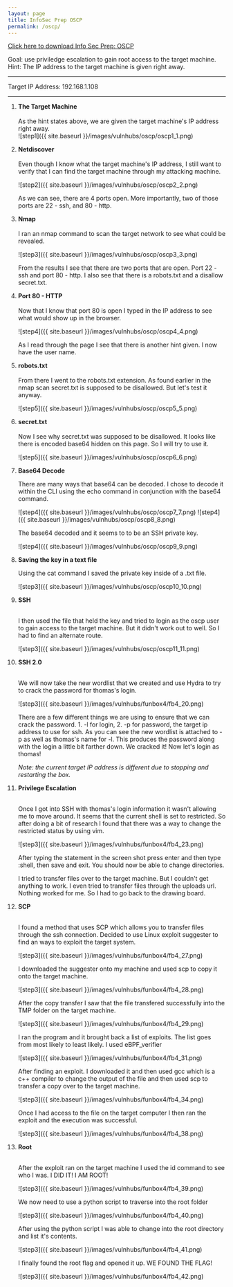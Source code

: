 ```yaml
---
layout: page
title: InfoSec Prep OSCP
permalink: /oscp/
---
```


[Click here to download Info Sec Prep: OSCP](https://www.vulnhub.com/entry/infosec-prep-oscp,508/)<br>

Goal: use priviledge escalation to gain root access to the target machine.<br>
Hint: The IP address to the target machine is given right away.<br>
<hr>
Target IP Address: 192.168.1.108
<hr>

1. **The Target Machine**<br><br>
     As the hint states above, we are given the target machine's IP address right away.<br>
     ![step1]({{ site.baseurl }}/images/vulnhubs/oscp/oscp1_1.png)


1.  **Netdiscover**<br><br>
     Even though I know what the target machine's IP address, I still want to verify that I can find the target        machine through my attacking machine.<br>

     ![step2]({{ site.baseurl }}/images/vulnhubs/oscp/oscp2_2.png)

     As we can see, there are 4 ports open. More importantly, two of those ports are 22 - ssh, and 80 - http.<br> 

1. **Nmap**<br><br>
     I ran an nmap command to scan the target network to see what could be revealed.<br>

     ![step3]({{ site.baseurl }}/images/vulnhubs/oscp/oscp3_3.png)

     From the results I see that there are two ports that are open. Port 22 - ssh and port 80 - http. I also see        that there is a robots.txt and a disallow secret.txt.<br>

1. **Port 80 - HTTP**<br><br>
     Now that I know that port 80 is open I typed in the IP address to see what would show up in the browser.<br>
     
     ![step4]({{ site.baseurl }}/images/vulnhubs/oscp/oscp4_4.png)
     
     As I read through the page I see that there is another hint given. I now have the user name.<br>
     
 1. **robots.txt**<br><br>
     From there I went to the robots.txt extension. As found earlier in the nmap scan secret.txt is supposed to be      disallowed. But let's test it anyway.<br>  
        
     ![step5]({{ site.baseurl }}/images/vulnhubs/oscp/oscp5_5.png)
        
 1. **secret.txt**<br><br>
     Now I see why secret.txt was supposed to be disallowed. It looks like there is encoded base64 hidden on this      page. So I will try to use it.<br>  
     
     ![step5]({{ site.baseurl }}/images/vulnhubs/oscp/oscp6_6.png)
     
1. **Base64 Decode**

     There are many ways that base64 can be decoded. I chose to decode it within the CLI using the echo command in      conjunction with the base64 command.<br> 
     
     ![step4]({{ site.baseurl }}/images/vulnhubs/oscp/oscp7_7.png)
     ![step4]({{ site.baseurl }}/images/vulnhubs/oscp/oscp8_8.png)
     
     The base64 decoded and it seems to to be an SSH private key.<br>
     
     ![step4]({{ site.baseurl }}/images/vulnhubs/oscp/oscp9_9.png)
     
1. **Saving the key in a text file**

     Using the cat command I saved the private key inside of a .txt file.<br>
     
      ![step3]({{ site.baseurl }}/images/vulnhubs/oscp/oscp10_10.png)
      
1. **SSH**<br><br>
     
     I then used the file that held the key and tried to login as the oscp user to gain access to the target            machine. But it didn't work out to well. So I had to find an alternate route.<br> 
     
     ![step3]({{ site.baseurl }}/images/vulnhubs/oscp/oscp11_11.png)
     
1. **SSH 2.0**<br><br>
     
     We will now take the new wordlist that we created and use Hydra to try to crack the password for thomas's login. 
     
     ![step3]({{ site.baseurl }}/images/vulnhubs/funbox4/fb4_20.png)
     
     There are a few different things we are using to ensure that we can crack the password. 1. -l for login, 2. -p for password, the target ip address to use for ssh. As you can see the new wordlist is attached to -p as well as thomas's name for -l. This produces the password along with the login a little bit farther down. We cracked it! Now let's login as thomas!
     
     *Note: the current target IP address is different due to stopping and restarting the box.*
     
1. **Privilege Escalation**<br><br>

     Once I got into SSH with thomas's login information it wasn't allowing me to move around. It seems that the current shell is set to restricted. So after doing a bit of research I found that there was a way to change the restricted status by using vim.

     ![step3]({{ site.baseurl }}/images/vulnhubs/funbox4/fb4_23.png)
     
     After typing the statement in the screen shot press enter and then type :shell, then save and exit. You should now be able to change directories.
     
     I tried to transfer files over to the target machine. But I couldn't get anything to work. I even tried to transfer files through the uploads url. Nothing worked for me. So I had to go back to the drawing board.
     
1. **SCP**<br><br>

     I found a method that uses SCP which allows you to transfer files through the ssh connection. Decided to use Linux exploit suggester to find an ways to exploit the target system. 
     
     ![step3]({{ site.baseurl }}/images/vulnhubs/funbox4/fb4_27.png)
     
     I downloaded the suggester onto my machine and used scp to copy it onto the target machine. 
     
     ![step3]({{ site.baseurl }}/images/vulnhubs/funbox4/fb4_28.png)
     
     After the copy transfer I saw that the file transfered successfully into the TMP folder on the target machine. 
     
      ![step3]({{ site.baseurl }}/images/vulnhubs/funbox4/fb4_29.png)
      
      I ran the program and it brought back a list of exploits. The list goes from most likely to least likely. I used eBPF_verifier
     
      ![step3]({{ site.baseurl }}/images/vulnhubs/funbox4/fb4_31.png)
      
      After finding an exploit. I downloaded it and then used gcc which is a c++ compiler to change the output of the file and then used scp to transfer a copy over to the target machine.
      
      ![step3]({{ site.baseurl }}/images/vulnhubs/funbox4/fb4_34.png)
      
      Once I had access to the file on the target computer I then ran the exploit and the execution was successful. 
      
      ![step3]({{ site.baseurl }}/images/vulnhubs/funbox4/fb4_38.png)
      
1. **Root**<br><br>

     After the exploit ran on the target machine I used the id command to see who I was. I DID IT! I AM ROOT!
     
     ![step3]({{ site.baseurl }}/images/vulnhubs/funbox4/fb4_39.png)
     
     We now need to use a python script to traverse into the root folder
     
     ![step3]({{ site.baseurl }}/images/vulnhubs/funbox4/fb4_40.png)
     
     After using the python script I was able to change into the root directory and list it's contents. 
     
     ![step3]({{ site.baseurl }}/images/vulnhubs/funbox4/fb4_41.png)
     
     I finally found the root flag and opened it up. WE FOUND THE FLAG!
     
     ![step3]({{ site.baseurl }}/images/vulnhubs/funbox4/fb4_42.png)
      
